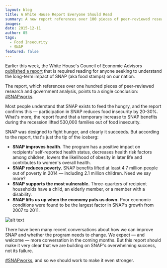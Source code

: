 ```yaml
---
layout: blog
title: A White House Report Everyone Should Read
summary: A new report references over 100 pieces of peer-reviewed research and government analysis pointing to a single conclusion - SNAP works.
images:
date: 2015-12-11
author: 05
tags: 
  - Food Insecurity
  - SNAP
featured: false
---
```

Earlier this week, the White House's Council of Economic Advisors [published a report](https://s3-us-west-2.amazonaws.com/assets.feedingtexas.org/pdf/White-House-SNAP-Report.pdf) that is required reading for anyone seeking to understand the long-term impact of SNAP (aka food stamps) on our nation. 

The report, which references over one hundred pieces of peer-reviewed research and government analysis, points to a single conclusion: [#SNAPworks](https://twitter.com/search?q=%23SNAPworks). 

Most people understand that SNAP exists to feed the hungry, and the report confirms this — participation in SNAP reduces food insecurity by 20-30%. What's more, the report found that a temporary increase to SNAP benefits during the recession lifted 530,000 families out of food insecurity. 

SNAP was designed to fight hunger, and clearly it succeeds. But according to the report, that's just the tip of the iceberg:    

* **SNAP improves health.** The program has a positive impact on recipients’ self-reported health status, decreases health risk factors among children, lowers the likelihood of obesity in later life and contributes to women's overall health.
* **SNAP reduces poverty.** SNAP benefits lifted at least 4.7 million people out of poverty in 2014 — including 2.1 million children. Need we say more?
* **SNAP supports the most vulnerable.** Three-quarters of recipient households have a child, an elderly member, or a member with a disability.  
* **SNAP lifts us up when the economy puts us down.** Poor economic conditions were found to be the largest factor in SNAP’s growth from 2007 to 2011.

![alt text](https://s3-us-west-2.amazonaws.com/assets.feedingtexas.org/images/inline/SNAP-Reduces-Poverty.png)

There have been many recent conversations about how we can improve SNAP and whether the program needs to change. We expect — and welcome — more conversation in the coming months. But this report should make it very clear that we are building on SNAP's overwhelming success, not its failure. 

[#SNAPworks](https://twitter.com/search?q=%23SNAPworks), and so we should work to make it even stronger. 
